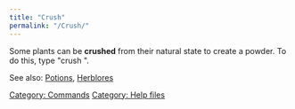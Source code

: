 ```yaml
---
title: "Crush"
permalink: "/Crush/"
---
```


Some plants can be **crushed** from their natural state to create a
powder. To do this, type "crush <plant>".

See also: [Potions](Potions "wikilink"),
[Herblores](Herblores "wikilink")

[Category: Commands](Category:_Commands "wikilink") [Category: Help
files](Category:_Help_files "wikilink")
